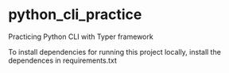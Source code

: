 # python_cli_practice
Practicing Python CLI with Typer framework

To install dependencies for running this project locally, install the dependences in requirements.txt